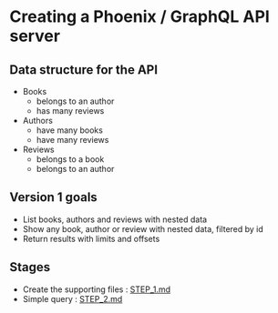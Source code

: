 # Creating a Phoenix / GraphQL API server

## Data structure for the API

- Books
  - belongs to an author
  - has many reviews
- Authors
  - have many books
  - have many reviews
- Reviews
  - belongs to a book
  - belongs to an author

## Version 1 goals

- List books, authors and reviews with nested data
- Show any book, author or review with nested data, filtered by id
- Return results with limits and offsets

## Stages
- Create the supporting files : [STEP_1.md](STEP_1.md)
- Simple query : [STEP_2.md](STEP_2.md)
